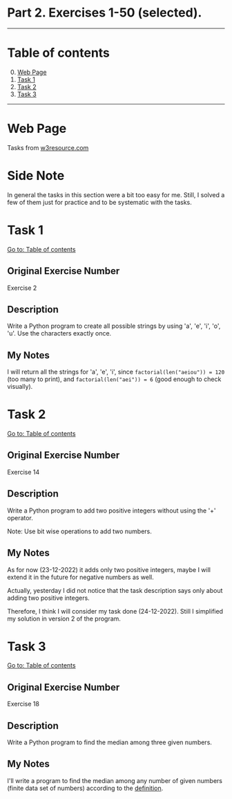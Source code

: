 # Part 2. Exercises 1-50 (selected).

---

# Table of contents

0. [Web Page](#web-page)
1. [Task 1](#task-1)
2. [Task 2](#task-2)
3. [Task 3](#task-3)

---

# Web Page

Tasks from [w3resource.com](https://www.w3resource.com/python-exercises/basic/)

# Side Note

In general the tasks in this section were a bit too easy for me. Still, I solved a few of them just for practice and to be systematic with the tasks.

# Task 1

[Go to: Table of contents](#table-of-contents)

## Original Exercise Number

Exercise 2

## Description

Write a Python program to create all possible strings by using 'a', 'e', 'i', 'o', 'u'. Use the characters exactly once.

## My Notes

I will return all the strings for 'a', 'e', 'i', since `factorial(len("aeiou")) = 120` (too many to print), and `factorial(len("aei")) = 6` (good enough to check visually).

# Task 2

[Go to: Table of contents](#table-of-contents)

## Original Exercise Number

Exercise 14

## Description

Write a Python program to add two positive integers without using the '+' operator.

Note: Use bit wise operations to add two numbers.

## My Notes

As for now (23-12-2022) it adds only two positive integers, maybe I will extend it in the future for negative numbers as well.

Actually, yesterday I did not notice that the task description says only about adding two positive integers.

Therefore, I think I will consider my task done (24-12-2022). Still I simplified my solution in version 2 of the program.

# Task 3

[Go to: Table of contents](#table-of-contents)

## Original Exercise Number

Exercise 18

## Description

Write a Python program to find the median among three given numbers.

## My Notes

I'll write a program to find the median among any number of given numbers (finite data set of numbers) according to the [definition](https://en.wikipedia.org/wiki/Median#Finite_data_set_of_numbers).
